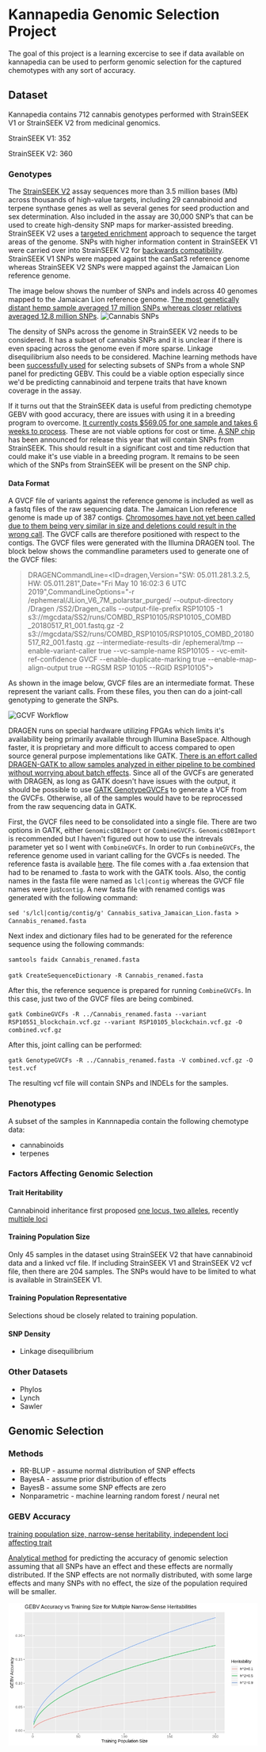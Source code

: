 # Kannapedia Genomic Selection Project

The goal of this project is a learning excercise to see if data available on kannapedia can be used to perform genomic selection for the captured chemotypes with any sort of accuracy.

## Dataset

Kannapedia contains 712 cannabis genotypes performed with StrainSEEK V1 or StrainSEEK V2 from medicinal genomics. 

StrainSEEK V1: 352

StrainSEEK V2: 360

### Genotypes

The [StrainSEEK V2](https://www.medicinalgenomics.com/strainseek-strain-identification-and-registration/) assay sequences more than 3.5 million bases (Mb) across thousands of high-value targets, including 29 cannabinoid and terpene synthase genes as well as several genes for seed production and sex determination. Also included in the assay are 30,000 SNP’s that can be used to create high-density SNP maps for marker-assisted breeding. StrainSEEK V2 uses a [targeted enrichment](https://www.kannapedia.net/cannabis-phylotree/) approach to sequence the target areas of the genome. SNPs with higher information content in StrainSEEK V1 were carried over into StrainSEEK V2 for [backwards compatibility](https://www.medicinalgenomics.com/new-data-visualizations-kannapedia/). StrainSEEK V1 SNPs were mapped against the canSat3 reference genome whereas StrainSEEK V2 SNPs were mapped against the Jamaican Lion reference genome.

The image below shows the number of SNPs and indels across 40 genomes mapped to the Jamaican Lion reference genome. [The most genetically distant hemp sample averaged 17 million SNPs whereas closer relatives averaged 12.8 million SNPs](https://www.biorxiv.org/content/10.1101/2020.01.03.894428v1.full).
![Cannabis SNPs](https://www.biorxiv.org/content/biorxiv/early/2020/01/05/2020.01.03.894428/F5.large.jpg?width=800&height=600&carousel=1)

The density of SNPs across the genome in StrainSEEK V2 needs to be considered. It has a subset of cannabis SNPs and it is unclear if there is even spacing across the genome even if more sparse. Linkage disequilibrium also needs to be considered. Machine learning methods have been [successfully used](https://www.frontiersin.org/articles/10.3389/fgene.2018.00237/full) for selecting subsets of SNPs from a whole SNP panel for predicting GEBV. This could be a viable option especially since we'd be predicting cannabinoid and terpene traits that have known coverage in the assay.

If it turns out that the StrainSEEK data is useful from predicting chemotype GEBV with good accuracy, there are issues with using it in a breeding program to overcome. [It currently costs $569.05 for one sample and takes 6 weeks to process](http://store.medicinalgenomics.com/home/Strain-Identification-and-Registration/StrainSEEK-cannabis-and-hemp-strain-identification-3-megabases.html). These are not viable options for cost or time. [A SNP chip](https://www.medicinalgenomics.com/eurofins-scientific-medicinal-genomics-partner-on-worlds-most-comprehensive-informative-cannabis-snp-chip/) has been announced for release this year that will contain SNPs from StrainSEEK. This should result in a significant cost and time reduction that could make it's use viable in a breeding program. It remains to be seen  which of the SNPs from StrainSEEK will be present on the SNP chip.

#### Data Format

A GVCF file of variants against the reference genome is included as well as a fastq files of the raw sequencing data. The Jamaican Lion reference genome is made up of 387 contigs. [Chromosomes have not yet been called due to them being very similar in size and deletions could result in the wrong call](https://www.youtube.com/watch?v=uTgvw_O-g84). The GVCF calls are therefore positioned with respect to the contigs. The GVCF files were generated with the Illumina DRAGEN tool. The block below shows the commandline parameters used to generate one of the GVCF files:

> DRAGENCommandLine=<ID=dragen,Version="SW: 05.011.281.3.2.5, HW: 05.011.281",Date="Fri May 10 16:02:3
6 UTC 2019",CommandLineOptions="-r /ephemeral/JLion_V6_7M_polarstar_purged/ --output-directory /Dragen
/SS2/Dragen_calls --output-file-prefix RSP10105 -1 s3://mgcdata/SS2/runs/COMBD_RSP10105/RSP10105_COMBD
_20180517_R1_001.fastq.gz -2 s3://mgcdata/SS2/runs/COMBD_RSP10105/RSP10105_COMBD_20180517_R2_001.fastq
.gz --intermediate-results-dir /ephemeral/tmp --enable-variant-caller true --vc-sample-name RSP10105 -
-vc-emit-ref-confidence GVCF --enable-duplicate-marking true --enable-map-align-output true --RGSM RSP
10105 --RGID RSP10105">

As shown in the image below, GVCF files are an intermediate format. These represent the variant calls. From these files, you then can do a joint-call genotyping to generate the SNPs.

![GCVF Workflow](https://us.v-cdn.net/5019796/uploads/editor/1l/5bzcah5uaksr.png)

DRAGEN runs on special hardware utilizing FPGAs which limits it's availability being primarily available through Illumina BaseSpace. Although faster, it is proprietary and more difficult to access compared to open source general purpose implementations like GATK. [There is an effort called DRAGEN-GATK to allow samples analyzed in either pipeline to be combined without worrying about batch effects](https://gatk.broadinstitute.org/hc/en-us/articles/360039984151-DRAGEN-GATK-Update-Let-s-get-more-specific). Since all of the GVCFs are generated with DRAGEN, as long as GATK doesn't have issues with the output, it should be possible to use [GATK GenotypeGVCFs](https://gatk.broadinstitute.org/hc/en-us/articles/360035889971--How-to-Consolidate-GVCFs-for-joint-calling-with-GenotypeGVCFs) to generate a VCF from the GVCFs. Otherwise, all of the samples would have to be reprocessed from the raw sequencing data in GATK.

First, the GVCF files need to be consolidated into a single file. There are two options in GATK, either `GenomicsDBImport` or `CombineGVCFs`. `GenomicsDBImport` is recommended but I haven't figured out how to use the intrevals parameter yet so I went with `CombineGVCFs`. In order to run `CombineGVCFs`, the reference genome used in variant calling for the GVCFs is needed. The  reference fasta is available [here](https://genomevolution.org/coge/api/v1/genomes/55184/sequence). The file comes with a .faa extension that had to be renamed to .fasta to work with the GATK tools. Also, the contig names in the fasta file were named as `lcl|contig` whereas the GVCF file names were just`contig`. A new fasta file with renamed contigs was generated with the following command:

```
sed 's/lcl|contig/contig/g' Cannabis_sativa_Jamaican_Lion.fasta > Cannabis_renamed.fasta
```

Next index and dictionary files had to be generated for the reference sequence using the following commands: 

```
samtools faidx Cannabis_renamed.fasta

gatk CreateSequenceDictionary -R Cannabis_renamed.fasta
```
After this, the reference sequence is prepared for running `CombineGVCFs`. In this case, just two of the GVCF files are being combined.

```
gatk CombineGVCFs -R ../Cannabis_renamed.fasta --variant RSP10551_blockchain.vcf.gz --variant RSP10105_blockchain.vcf.gz -O combined.vcf.gz
```

After this, joint calling can be performed:

```
gatk GenotypeGVCFs -R ../Cannabis_renamed.fasta -V combined.vcf.gz -O test.vcf
```

The resulting vcf file will contain SNPs and INDELs for the samples.

### Phenotypes

A subset of the samples in Kannnapedia contain the following chemotype data:
* cannabinoids
* terpenes

### Factors Affecting Genomic Selection

#### Trait Heritability

Cannabinoid inheritance first proposed [one locus, two alleles](https://www.genetics.org/content/163/1/335), recently [multiple loci](https://nph.onlinelibrary.wiley.com/doi/full/10.1111/nph.13562#nph13562-fig-0001)

#### Training Population Size

Only 45 samples in the dataset using StrainSEEK V2 that have cannabinoid data and a linked vcf file. If including StrainSEEK V1 and StrainSEEK V2 vcf file, then there are 204 samples. The SNPs would have to be limited to what is available in StrainSEEK V1.

#### Training Population Representative
Selections shoud be closely related to training population.

#### SNP Density
* Linkage disequilibrium

### Other Datasets

* Phylos
* Lynch
* Sawler

## Genomic Selection

### Methods

* RR-BLUP - assume normal distribution of SNP effects
* BayesA - assume prior distribution of effects 
* BayesB - assume some SNP effects are zero
* Nonparametric - machine learning random forest / neural net

### GEBV Accuracy 

[training population size, narrow-sense heritability, independent loci affecting trait](https://link.springer.com/article/10.1007/s00122-018-3270-8)

[Analytical method](https://sci-hub.tw/https://www.nature.com/articles/nrg2575) for predicting the accuracy of genomic selection assuming that all SNPs have an effect and these effects are normally distributed. If the SNP effects are not normally distributed, with some large effects and many SNPs with no effect, the size of the population required will be smaller.


![GEBV Accuracy Plot](images/gebv_accuracy.jpg?raw=true "GEBV Accuracy")
